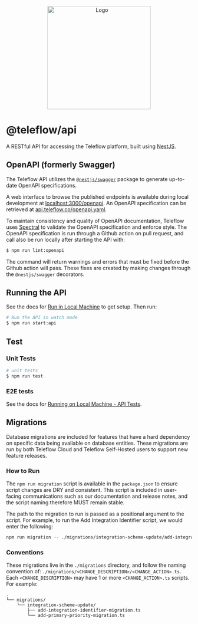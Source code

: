 <div align="center">
  <a href="https://teleflow.co" target="_blank">
  <picture>
    <source media="(prefers-color-scheme: dark)" srcset="https://user-images.githubusercontent.com/2233092/213641039-220ac15f-f367-4d13-9eaf-56e79433b8c1.png">
    <img src="https://user-images.githubusercontent.com/2233092/213641043-3bbb3f21-3c53-4e67-afe5-755aeb222159.png" width="280" alt="Logo"/>
  </picture>
  </a>
</div>

# @teleflow/api

A RESTful API for accessing the Teleflow platform, built using [NestJS](https://nestjs.com/).

## OpenAPI (formerly Swagger)

The Teleflow API utilizes the [`@nestjs/swagger`](https://github.com/nestjs/swagger) package to generate up-to-date OpenAPI specifications.

A web interface to browse the published endpoints is available during local development at [localhost:3000/openapi](https://localhost:3000/openapi). An OpenAPI specification can be retrieved at [api.teleflow.co/openapi.yaml](https://api.teleflow.co/openapi.yaml).

To maintain consistency and quality of OpenAPI documentation, Teleflow uses [Spectral](https://github.com/stoplightio/spectral) to validate the OpenAPI specification and enforce style. The OpenAPI specification is run through a Github action on pull request, and call also be run locally after starting the API with:

```bash
$ npm run lint:openapi
```

The command will return warnings and errors that must be fixed before the Github action will pass. These fixes are created by making changes through the `@nestjs/swagger` decorators.

## Running the API

See the docs for [Run in Local Machine](https://docs.teleflow.co/community/run-in-local-machine) to get setup. Then run:

```bash
# Run the API in watch mode
$ npm run start:api
```

## Test

### Unit Tests
```bash
# unit tests
$ npm run test
```

### E2E tests
See the docs for [Running on Local Machine - API Tests](https://docs.teleflow.co/community/run-in-local-machine#api).

## Migrations
Database migrations are included for features that have a hard dependency on specific data being available on database entities. These migrations are run by both Teleflow Cloud and Teleflow Self-Hosted users to support new feature releases.

### How to Run

The `npm run migration` script is available in the `package.json` to ensure script changes are DRY and consistent. This script is included in user-facing communications such as our documentation and release notes, and the script naming therefore MUST remain stable.

The path to the migration to run is passed as a positional argument to the script. For example, to run the Add Integration Identifier script, we would enter the following:

```bash
npm run migration -- ./migrations/integration-scheme-update/add-integration-identifier-migration.ts
```

### Conventions

These migrations live in the `./migrations` directory, and follow the naming convention of:
`./migrations/<CHANGE_DESCRIPTION>/<CHANGE_ACTION>.ts`. Each `<CHANGE_DESCRIPTION>` may have 1 or more `<CHANGE_ACTION>.ts` scripts. For example:

```
.
└── migrations/
    └── integration-scheme-update/
        ├── add-integration-identifier-migration.ts
        └── add-primary-priority-migration.ts
```

